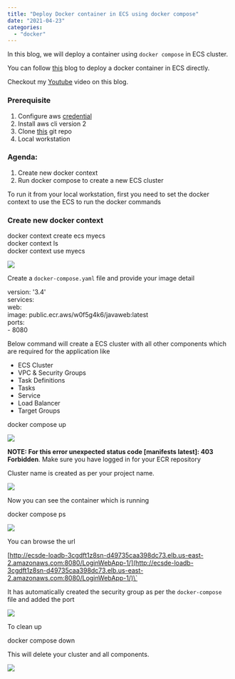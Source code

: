 ```yaml
---
title: "Deploy Docker container in ECS using docker compose"
date: "2021-04-23"
categories: 
  - "docker"
---
```


In this blog, we will deploy a container using `docker compose` in ECS cluster.

You can follow [this](https://devops4solutions.com/how-to-deploy-containerized-applications-with-amazon-ecs/) blog to deploy a docker container in ECS directly.

Checkout my [Youtube](https://youtu.be/hawFHY9DOoA) video on this blog.

### **Prerequisite**

1. Configure aws [credential](https://devops4solutions.com/configure-aws-cli/)
2. Install aws cli version 2
3. Clone [this](https://github.com/devops4solutions/ECSDEPLOYMENT) git repo
4. Local workstation 

### **Agenda**:

1. Create new docker context
2. Run docker compose to create a new ECS cluster

To run it from your local workstation, first you need to set the docker context to use the ECS to run the docker commands

### **Create new docker context**

docker context create ecs myecs  
docker context ls  
docker context use myecs

![](https://cdn-images-1.medium.com/max/1600/1*Ol0ockjUoAkwXLBmDfKNXA.png)

Create a `docker-compose.yaml` file and provide your image detail

version: '3.4'  
services:  
  web:  
    image: public.ecr.aws/w0f5g4k6/javaweb:latest  
  ports:  
      - 8080

Below command will create a ECS cluster with all other components which are required for the application like

- ECS Cluster
- VPC & Security Groups
- Task Definitions
- Tasks
- Service 
- Load Balancer
- Target Groups

docker compose up

![](https://cdn-images-1.medium.com/max/1600/1*4aqv4M5Ll9z8fWN-ERze2A.png)

**NOTE: For this error unexpected status code \[manifests latest\]: 403 Forbidden**. Make sure you have logged in for your ECR repository 

Cluster name is created as per your project name.

![](https://cdn-images-1.medium.com/max/1600/1*oPGWcOKvf00YnlmauPHprg.png)

Now you can see the container which is running

docker compose ps

![](https://cdn-images-1.medium.com/max/1600/1*JWW_uWsrvmHNT6gfa_-cHg.png)

You can browse the url 

[http://ecsde-loadb-3cgdft1z8sn-d49735caa398dc73.elb.us-east-2.amazonaws.com:8080/LoginWebApp-1/](http://ecsde-loadb-3cgdft1z8sn-d49735caa398dc73.elb.us-east-2.amazonaws.com:8080/LoginWebApp-1/)\`

It has automatically created the security group as per the `docker-compose` file and added the port

![](https://cdn-images-1.medium.com/max/1600/1*jWugBPsX0oRwif63N-ohKA.png)

To clean up

docker compose down

This will delete your cluster and all components.

![](https://cdn-images-1.medium.com/max/1600/1*ky2oPWXDfunD6t-JH6O1nQ.png)

